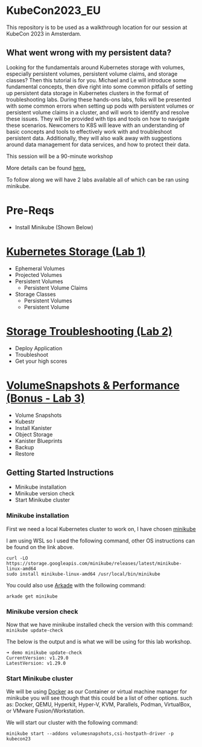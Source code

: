 # KubeCon2023_EU

This repository is to be used as a walkthrough location for our session at KubeCon 2023 in Amsterdam. 

## What went wrong with my persistent data?

Looking for the fundamentals around Kubernetes storage with volumes, especially persistent volumes, persistent volume claims, and storage classes? Then this tutorial is for you. Michael and Le will introduce some fundamental concepts, then dive right into some common pitfalls of setting up persistent data storage in Kubernetes clusters in the format of troubleshooting labs. During these hands-ons labs, folks will be presented with some common errors when setting up pods with persistent volumes or persistent volume claims in a cluster, and will work to identify and resolve these issues. They will be provided with tips and tools on how to navigate these scenarios. Newcomers to K8S will leave with an understanding of basic concepts and tools to effectively work with and troubleshoot persistent data. Additionally, they will also walk away with suggestions around data management for data services, and how to protect their data.

This session will be a 90-minute workshop 

More details can be found [here.](https://kccnceu2023.sched.com/event/1Hyah/tutorial-what-went-wrong-with-my-persistent-data-le-tran-michael-cade-kasten-by-veeam?iframe=no)

To follow along we will have 2 labs available all of which can be ran using minikube. 

# Pre-Reqs
- Install Minikube (Shown Below)
# [Kubernetes Storage (Lab 1)](/lab1-storage.md)
- Ephemeral Volumes 
- Projected Volumes 
- Persistent Volumes 
    - Persistent Volume Claims
- Storage Classes 
    - Persistent Volumes
    - Persistent Volume
# [Storage Troubleshooting (Lab 2)](/lab2-troubleshooting.md)
- Deploy Application 
- Troubleshoot
- Get your high scores 
# [VolumeSnapshots & Performance (Bonus - Lab 3)](/lab3-snapshots-perf.md)
- Volume Snapshots 
- Kubestr 
- Install Kanister 
- Object Storage 
- Kanister Blueprints 
- Backup
- Restore

## Getting Started Instructions

- Minikube installation 
- Minikube version check 
- Start Minikube cluster 

### Minikube installation 
First we need a local Kubernetes cluster to work on, I have chosen [minikube](https://minikube.sigs.k8s.io/docs/start/)

I am using WSL so I used the following command, other OS instructions can be found on the link above. 

```
curl -LO https://storage.googleapis.com/minikube/releases/latest/minikube-linux-amd64
sudo install minikube-linux-amd64 /usr/local/bin/minikube
```

You could also use [Arkade](https://github.com/alexellis/arkade) with the following command: 

`arkade get minikube`

### Minikube version check 
Now that we have minikube installed check the version with this command: 
`minikube update-check` 

The below is the output and is what we will be using for this lab workshop. 

```
➜ demo minikube update-check
CurrentVersion: v1.29.0
LatestVersion: v1.29.0
```

### Start Minikube cluster
We will be using [Docker](https://minikube.sigs.k8s.io/docs/drivers/docker/) as our Container or virtual machine manager for minikube you will see though that this could be a list of other options. such as: Docker, QEMU, Hyperkit, Hyper-V, KVM, Parallels, Podman, VirtualBox, or VMware Fusion/Workstation.

We will start our cluster with the following command: 

`minikube start --addons volumesnapshots,csi-hostpath-driver -p kubecon23`

